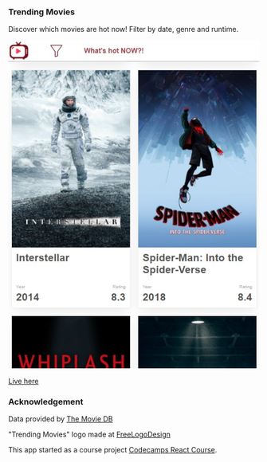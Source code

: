 ### Trending Movies


Discover which movies are hot now! Filter by date, genre and runtime.

[![alt text](screenshot.jpg "Screenshot")](https://sacul.github.io/Trending-Movies/)

[Live here](https://sacul.github.io/Trending-Movies/)

### Acknowledgement

Data provided by [The Movie DB](https://www.themoviedb.org)

"Trending Movies" logo made at [FreeLogoDesign](https://www.freelogodesign.org/)
 
This app started as a course project [Codecamps React Course](https://sweetpumpkins.codecamps.com).
